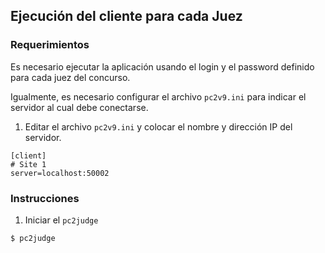 ## Ejecución del cliente para cada Juez


### Requerimientos

Es necesario ejecutar la aplicación usando el login y el password
definido para cada juez del concurso.

Igualmente, es necesario configurar el archivo ``pc2v9.ini`` para indicar el servidor al cual debe conectarse.

1. Editar el archivo ``pc2v9.ini`` y colocar el nombre y dirección IP del servidor.
  ```
  [client]
  # Site 1
  server=localhost:50002
  ```

### Instrucciones

1. Iniciar el ``pc2judge``
  ```
  $ pc2judge
  ```